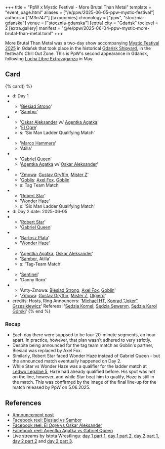 +++
title = "PpW x Mystic Festival - More Brutal Than Metal"
template = "event_page.html"
aliases = ["/e/ppw/2025-06-05-ppw-mystic-festival"]
authors = ["M3n747"]
[taxonomies]
chronology = ["ppw", "stocznia-gdanska"]
venue = ["stocznia-gdanska"]
[extra]
city = "Gdańsk"
toclevel = 2
[extra.gallery]
manifest = "@/e/ppw/2025-06-04-ppw-mystic-more-brutal-than-metal.toml"
+++

More Brutal Than Metal was a two-day show accompanying [Mystic Festival 2025][mystic] in Gdańsk that took place in the historical [Gdańsk Shipyard](@/v/stocznia-gdanska.md), in the festival's Chill Out Zone. This is PpW's second appearance in Gdańsk, following [Lucha Libre Extravaganza](@/e/ppw/2025-05-16-ppw-lucha-libre-extravaganza.md) in May.

## Card

{% card() %}
- d: Day 1
- - '[Biesiad Strong](@/w/biesiad.md)'
  - '[Sambor](@/w/sambor.md)'
- - '[Oskar Aleksander](@/w/oskar-aleksander.md) w/ [Agentka Agatka](@/w/agentka-agatka.md)'
  - '[El Ogre](@/w/olgierd.md)'
  - s: 'Six Man Ladder Qualifying Match'
- - '[Marco Hammers](@/w/marco-hammers.md)'
  - 'Atilla'
- - '[Gabriel Queen](@/w/gabriel-queen.md)'
  - '[Agentka Agatka](@/w/agentka-agatka.md) w/ [Oskar Aleksander](@/w/oskar-aleksander.md)'
- - '[Zmowa](@/tt/zmowa.md): [Gustav Gryffin](@/w/gustav-gryffin.md), [Mister Z](@/w/mister-z.md)'
  - '[Goblis](@/tt/goblis.md): [Axel Fox](@/w/axel-fox.md), [Goblin](@/w/goblin.md)'
  - s: Tag Team Match
- - '[Robert Star](@/w/robert-star.md)'
  - '[Wonder Haze](@/w/wonder-haze.md)'
  - s: 'Six Man Ladder Qualifying Match'
- d: Day 2
  date: 2025-06-05
- - '[Robert Star](@/w/robert-star.md)'
  - '[Gabriel Queen](@/w/gabriel-queen.md)'
- - '[Bartosz Plata](@/w/plata.md)'
  - '[Wonder Haze](@/w/wonder-haze.md)'
- - '[Agentka Agatka](@/w/agentka-agatka.md), [Oskar Aleksander](@/w/oskar-aleksander.md)'
  - '[Sambor](@/w/sambor.md), Atilla'
  - s: 'Tag-Team Match'
- - '[Sentinel](@/w/sentinel.md)'
  - 'Danny Roxx'
- - 'Anty-Zmowa: [Biesiad Strong](@/w/biesiad.md), [Axel Fox](@/w/axel-fox.md), [Goblin](@/w/goblin.md)'
  - '[Zmowa](@/tt/zmowa.md): [Gustav Gryffin](@/w/gustav-gryffin.md), [Mister Z](@/w/mister-z.md), [Olgierd](@/w/olgierd.md)'
- credits:
    Hosts, Ring Announcers: '[Michael HT](@/w/michael-ht.md), [Konrad "Joker" Grzesikiewicz](@/w/joker.md)'
    Referees: '[Sędzia Kornel](@/w/sedzia-kornel.md), [Sędzia Seweryn](@/w/sedzia-seweryn.md), [Sędzia Karol Górski](@/w/madman-charlie.md)'
{% end %}

### Recap

* Each day there were suppsed to be four 20-minute segments, an hour apart. In practice, however, that plan wasn't adhered to very strictly.
* Despite being announced for the tag team match as Goblin's partner, Biesiad was replaced by Axel Fox.
* Similarly, Robert Star faced Wonder Haze instead of Gabriel Queen - but the announced match eventually happened on Day 2.
* While Star vs Wonder Haze was a qualifier for the ladder match at [Ledwo Legalne 5](@/e/ppw/2025-06-07-ppw-ledwo-legalne-5.md), Haze had already qualified before. His spot was not on the line, however, and while Star beat him to qualify, Haze is still in the match. This was confirmed by the image of the final line-up for the match released by PpW on 5.06.2025.

## References

* [Announcement post](https://www.facebook.com/photo/?fbid=1246774540140902&set=a.734451078039920)
* [Facebook reel: Biesiad vs Sambor](https://www.facebook.com/reel/731351469459974)
* [Facebook reel: El Ogre vs Oskar Aleksander](https://www.facebook.com/reel/504039896128850)
* [Facebook reel: Agentka Agatka vs Gabriel Queen](https://www.facebook.com/reel/1374293023779154)
* Live streams by Istota Wrestlingu: [day 1 part 1](https://www.youtube.com/watch?v=0hYiC4hGeK4), [day 1 part 2](https://www.youtube.com/watch?v=iajUof-W6kk&t=912s), [day 2 part 1](https://www.youtube.com/watch?v=AZaOqNBoV8c), [day 2 part 2](https://www.youtube.com/watch?v=a2g6ZoWaiBA) and [day 2 part 3](https://www.youtube.com/watch?v=N_l8vCw6FWs).

[mystic]: https://www.mysticfestival.pl/
